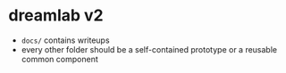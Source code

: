 # dreamlab v2

- `docs/` contains writeups
- every other folder should be a self-contained prototype or a reusable common component
